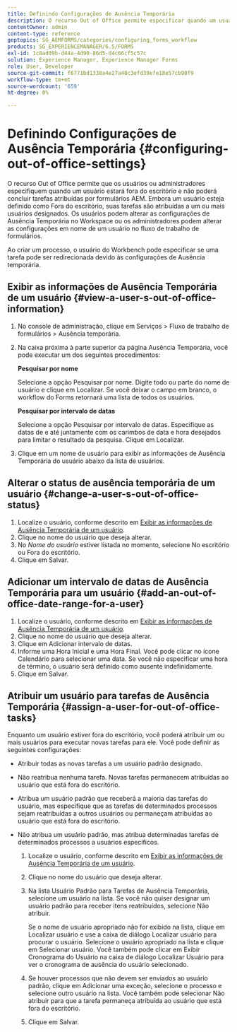 ```yaml
---
title: Definindo Configurações de Ausência Temporária
description: O recurso Out of Office permite especificar quando um usuário estará fora do escritório e não poderá concluir tarefas atribuídas por formulários AEM.
contentOwner: admin
content-type: reference
geptopics: SG_AEMFORMS/categories/configuring_forms_workflow
products: SG_EXPERIENCEMANAGER/6.5/FORMS
exl-id: 1c8ad09b-d44a-4d90-86d5-d4c66cf5c57c
solution: Experience Manager, Experience Manager Forms
role: User, Developer
source-git-commit: f6771bd1338a4e27a48c3efd39efe18e57cb98f9
workflow-type: tm+mt
source-wordcount: '659'
ht-degree: 0%

---
```


# Definindo Configurações de Ausência Temporária {#configuring-out-of-office-settings}

O recurso Out of Office permite que os usuários ou administradores especifiquem quando um usuário estará fora do escritório e não poderá concluir tarefas atribuídas por formulários AEM. Embora um usuário esteja definido como Fora do escritório, suas tarefas são atribuídas a um ou mais usuários designados. Os usuários podem alterar as configurações de Ausência Temporária no Workspace ou os administradores podem alterar as configurações em nome de um usuário no fluxo de trabalho de formulários.

Ao criar um processo, o usuário do Workbench pode especificar se uma tarefa pode ser redirecionada devido às configurações de Ausência temporária.

## Exibir as informações de Ausência Temporária de um usuário {#view-a-user-s-out-of-office-information}

1. No console de administração, clique em Serviços > Fluxo de trabalho de formulários > Ausência temporária.
1. Na caixa próxima à parte superior da página Ausência Temporária, você pode executar um dos seguintes procedimentos:

   **Pesquisar por nome**

   Selecione a opção Pesquisar por nome. Digite todo ou parte do nome de usuário e clique em Localizar. Se você deixar o campo em branco, o workflow do Forms retornará uma lista de todos os usuários.

   **Pesquisar por intervalo de datas**

   Selecione a opção Pesquisar por intervalo de datas. Especifique as datas de e até juntamente com os carimbos de data e hora desejados para limitar o resultado da pesquisa. Clique em Localizar.

1. Clique em um nome de usuário para exibir as informações de Ausência Temporária do usuário abaixo da lista de usuários.

## Alterar o status de ausência temporária de um usuário {#change-a-user-s-out-of-office-status}

1. Localize o usuário, conforme descrito em [Exibir as informações de Ausência Temporária de um usuário](configuring-out-office-settings.md#view-a-user-s-out-of-office-information).
1. Clique no nome do usuário que deseja alterar.
1. No *Nome do usuário* estiver listada no momento, selecione No escritório ou Fora do escritório.
1. Clique em Salvar.

## Adicionar um intervalo de datas de Ausência Temporária para um usuário {#add-an-out-of-office-date-range-for-a-user}

1. Localize o usuário, conforme descrito em [Exibir as informações de Ausência Temporária de um usuário](configuring-out-office-settings.md#view-a-user-s-out-of-office-information).
1. Clique no nome do usuário que deseja alterar.
1. Clique em Adicionar intervalo de datas.
1. Informe uma Hora Inicial e uma Hora Final. Você pode clicar no ícone Calendário para selecionar uma data. Se você não especificar uma hora de término, o usuário será definido como ausente indefinidamente.
1. Clique em Salvar.

## Atribuir um usuário para tarefas de Ausência Temporária {#assign-a-user-for-out-of-office-tasks}

Enquanto um usuário estiver fora do escritório, você poderá atribuir um ou mais usuários para executar novas tarefas para ele. Você pode definir as seguintes configurações:

* Atribuir todas as novas tarefas a um usuário padrão designado.
* Não reatribua nenhuma tarefa. Novas tarefas permanecem atribuídas ao usuário que está fora do escritório.
* Atribua um usuário padrão que receberá a maioria das tarefas do usuário, mas especifique que as tarefas de determinados processos sejam reatribuídas a outros usuários ou permaneçam atribuídas ao usuário que está fora do escritório.
* Não atribua um usuário padrão, mas atribua determinadas tarefas de determinados processos a usuários específicos.

   1. Localize o usuário, conforme descrito em [Exibir as informações de Ausência Temporária de um usuário](configuring-out-office-settings.md#view-a-user-s-out-of-office-information).
   1. Clique no nome do usuário que deseja alterar.
   1. Na lista Usuário Padrão para Tarefas de Ausência Temporária, selecione um usuário na lista. Se você não quiser designar um usuário padrão para receber itens reatribuídos, selecione Não atribuir.

      Se o nome de usuário apropriado não for exibido na lista, clique em Localizar usuário e use a caixa de diálogo Localizar usuário para procurar o usuário. Selecione o usuário apropriado na lista e clique em Selecionar usuário. Você também pode clicar em Exibir Cronograma do Usuário na caixa de diálogo Localizar Usuário para ver o cronograma de ausência do usuário selecionado.

   1. Se houver processos que não devem ser enviados ao usuário padrão, clique em Adicionar uma exceção, selecione o processo e selecione outro usuário na lista. Você também pode selecionar Não atribuir para que a tarefa permaneça atribuída ao usuário que está fora do escritório.
   1. Clique em Salvar.
